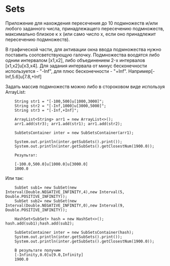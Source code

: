 # Sets
Приложение для нахождения пересечения до 10 подмножеств и/или любого заданного числа, принадлежащего
пересечению подмножеств, максимально близкое к x (или само число x, если оно принадлежит пересечению подмножеств).

В графической части, для активации окна ввода подмножества нужно поставить соотсветствующую галочку.
Подмножества воодятся либо одним интервалом [x1,x2], либо объединением 2-x интервалов [x1,x2]u[x3,x4].
Для задания интервала от минус бесконечности используется - "-Inf", для плюс бесконечности - "+Inf".
Например[-Inf,5.6]u[7.8,+Inf]


Задать массив подмножеств можно либо в стороковом виде используя ArrayList<String>: 

        String str1 = "[-100,500]u[1000,3000]"; 
        String str2 = "[-Inf,1000]u[3000,5000]";
        String str3 = "[-Inf,+Inf]";

        ArrayList<String> arr1 = new ArrayList<>();
        arr1.add(str3); arr1.add(str1); arr1.add(str2);

        SubSetsContainer inter = new SubSetsContainer(arr1);

        System.out.println(inter.getSubSets().print());
        System.out.println(inter.getSubSets().getClosestNum(1900.0));
        
        Результат:
        
        [-100.0,500.0]u[1000.0]u[3000.0]
        1000.0
Или так:

        SubSet sub1= new SubSet(new Interval(Double.NEGATIVE_INFINITY,4),new Interval(5, Double.POSITIVE_INFINITY));
        SubSet sub2= new SubSet(new Interval(Double.NEGATIVE_INFINITY,0),new Interval(9, Double.POSITIVE_INFINITY));
       
        HashSet<SubSet> hash = new HashSet<>(); hash.add(sub1);hash.add(sub2);
        
        SubSetsContainer inter = new SubSetsContainer(hash);
        System.out.println(inter.getSubSets().print());
        System.out.println(inter.getSubSets().getClosestNum(1900.0));

        В результате получим  
        [-Infinity,0.0]u[9.0,Infinity]
        1900.0
 
